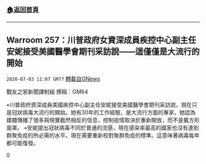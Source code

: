 ###  [:house:返回首頁](https://github.com/ourhimalayas/txt)
---

## Warroom 257：川普政府女資深成員疾控中心副主任安妮接受美國醫學會期刊采訪說——這僅僅是大流行的開始
`2020-07-03 11:07 GM77` [轉載自GNews](https://gnews.org/zh-hant/252938/)

戰友之家新聞譯制組
撰稿：GM64



•川普政府資深成員美國疾控中心副主任安妮接受美國醫學會期刊采訪說，現在只是冠狀病毒大流行的開始。她有30年的工作經驗，是大流行方面的專家，她認為媒體傳播了很多與現實截然相反的信息，控制疫情取決於重新開放，而不是戴方形面罩。
•安妮提出冠狀病毒不同於普通的流感，現在感染率最高的國家也沒有達到群聚免疫的所必需的水平。現在需要重新校對聚群免疫的標準。這意味著病毒每年都可能復發。

0
